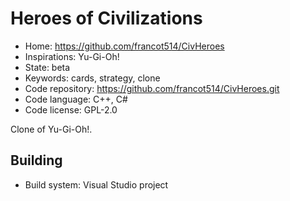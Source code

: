 # Heroes of Civilizations

- Home: https://github.com/francot514/CivHeroes
- Inspirations: Yu-Gi-Oh!
- State: beta
- Keywords: cards, strategy, clone
- Code repository: https://github.com/francot514/CivHeroes.git
- Code language: C++, C#
- Code license: GPL-2.0

Clone of Yu-Gi-Oh!.

## Building

- Build system: Visual Studio project
